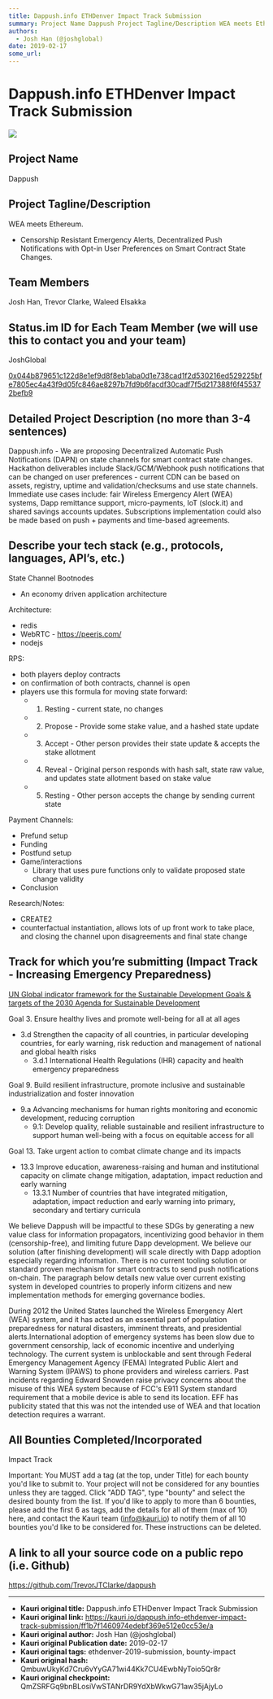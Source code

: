 ```yaml
---
title: Dappush.info ETHDenver Impact Track Submission
summary: Project Name Dappush Project Tagline/Description WEA meets Ethereum. - Censorship Resistant Emergency Alerts, Decentralized Push Notifications with Opt-in User Preferences on Smart Contract State Changes. Team Members Josh Han, Trevor Clarke, Waleed Elsakka Status.im ID for Each Team Member (we will use this to contact you and your team) JoshGlobal 0x044b879651c122d8e1ef9d8f8eb1aba0d1e738cad1f2d530216ed529225bfe7805ec4a43f9d05fc846ae8297b7fd9b6facdf30cadf7f5d217388f6f455372befb9 Detailed Project
authors:
  - Josh Han (@joshglobal)
date: 2019-02-17
some_url: 
---
```


# Dappush.info ETHDenver Impact Track Submission

![](https://ipfs.infura.io/ipfs/QmaiGkqEbzM6yMg1vppKMY4L42WWfToyUUQ79wUfcLocn8)


## Project Name 
Dappush

## Project Tagline/Description
WEA meets Ethereum. 
- Censorship Resistant Emergency Alerts, Decentralized Push Notifications with Opt-in User Preferences on Smart Contract State Changes.

## Team Members
Josh Han, Trevor Clarke, Waleed Elsakka

## Status.im ID for Each Team Member (we will use this to contact you and your team)
JoshGlobal 

<a href="https://get.status.im/user/0x044b879651c122d8e1ef9d8f8eb1aba0d1e738cad1f2d530216ed529225bfe7805ec4a43f9d05fc846ae8297b7fd9b6facdf30cadf7f5d217388f6f455372befb9">0x044b879651c122d8e1ef9d8f8eb1aba0d1e738cad1f2d530216ed529225bfe7805ec4a43f9d05fc846ae8297b7fd9b6facdf30cadf7f5d217388f6f455372befb9</a>

## Detailed Project Description (no more than 3-4 sentences)
Dappush.info - We are proposing Decentralized Automatic Push Notifications (DAPN) on state channels for smart contract state changes. Hackathon deliverables include Slack/GCM/Webhook push notifications that can be changed on user preferences - current CDN can be based on assets, registry, uptime and validation/checksums and use state channels. Immediate use cases include: fair Wireless Emergency Alert (WEA) systems, Dapp remittance support, micro-payments, IoT (slock.it) and shared savings accounts updates. Subscriptions implementation could also be made based on push + payments and time-based agreements. 

## Describe your tech stack (e.g., protocols, languages, API’s, etc.)

State Channel Bootnodes
- An economy driven application architecture

Architecture:
- redis
- WebRTC - https://peerjs.com/
- nodejs

RPS:
- both players deploy contracts
- on confirmation of both contracts, channel is open
- players use this formula for moving state forward:
   - 1. Resting - current state, no changes
   - 2. Propose - Provide some stake value, and a hashed state update
   - 3. Accept - Other person provides their state update & accepts the stake allotment
   - 4. Reveal - Original person responds with hash salt, state raw value, and updates state allotment based on stake value
   - 5. Resting - Other person accepts the change by sending current state

Payment Channels:
- Prefund setup
- Funding
- Postfund setup
- Game/interactions
   - Library that uses pure functions only to validate proposed state change validity
- Conclusion

Research/Notes:
- CREATE2 
- counterfactual instantiation, allows lots of up front work to take place, and closing the channel upon disagreements and final state change


## Track for which you’re submitting (Impact Track - Increasing Emergency Preparedness)

<a href="https://unstats.un.org/sdgs/indicators/Global%20Indicator%20Framework%20after%20refinement_Eng.pdf"> UN Global indicator framework for the Sustainable Development Goals & targets of the 2030 Agenda for Sustainable Development</a>

Goal 3. Ensure healthy lives and promote well-being for all at all ages
- 3.d Strengthen the capacity of all countries, in particular developing countries, for early warning, risk reduction and management of national and global health risks
   - 3.d.1 International Health Regulations (IHR) capacity and health emergency preparedness

Goal 9. Build resilient infrastructure, promote inclusive and sustainable industrialization and foster innovation
- 9.a Advancing mechanisms for human rights monitoring and economic development, reducing corruption
    - 9.1: Develop quality, reliable sustainable and resilient infrastructure to support human well-being with a focus on equitable access for all 


Goal 13. Take urgent action to combat climate change and its impacts
- 13.3 Improve education, awareness-raising and human and institutional capacity on climate change mitigation, adaptation, impact reduction and early warning
    - 13.3.1 Number of countries that have integrated mitigation, adaptation, impact reduction and early warning into primary, secondary and tertiary curricula

We believe Dappush will be impactful to these SDGs by generating a new value class for information propagators, incentivizing good behavior in them (censorship-free), and limiting future Dapp development. We believe our solution (after finishing development) will scale directly with Dapp adoption especially regarding information. There is no current tooling solution or standard proven mechanism for smart contracts to send push notifications on-chain. The paragraph below details new value over current existing system in developed countries to properly inform citizens and new implementation methods for emerging governance bodies. 

During 2012 the United States launched the Wireless Emergency Alert (WEA) system, and it has acted as an essential part of population preparedness for natural disasters, imminent threats, and presidential alerts.International adoption of emergency systems has been slow due to government censorship, lack of economic incentive and underlying technology. The current system is unblockable and sent through Federal Emergency Management Agency (FEMA) Integrated Public Alert and Warning System (IPAWS) to phone providers and wireless carriers. Past incidents regarding Edward Snowden raise privacy concerns about the misuse of this WEA system because of FCC's E911 System standard requirement that a mobile device is able to send its location. EFF has publicity stated that this was not the intended use of WEA and that location detection requires a warrant. 

## All Bounties Completed/Incorporated
Impact Track

Important: You MUST add a tag (at the top, under Title) for each bounty you'd like to submit to. Your project will not be considered for any bounties unless they are tagged. Click "ADD TAG", type  "bounty" and select the desired bounty from the list. If you'd like to apply to more than 6 bounties, please add the first 6 as tags, add the details for all of them (max of 10) here, and contact the Kauri team (info@kauri.io) to notify them of all 10 bounties you'd like to be considered for. These instructions can be deleted.

## A link to all your source code on a public repo (i.e. Github)
https://github.com/TrevorJTClarke/dappush







---

- **Kauri original title:** Dappush.info ETHDenver Impact Track Submission
- **Kauri original link:** https://kauri.io/dappush.info-ethdenver-impact-track-submission/ff1b7f1460974edebf369e512e0cc53e/a
- **Kauri original author:** Josh Han (@joshglobal)
- **Kauri original Publication date:** 2019-02-17
- **Kauri original tags:** ethdenver-2019-submission, bounty-impact
- **Kauri original hash:** QmbuwUkyKd7Cru6vYyGA71wi44Kk7CU4EwbNyToio5Qr8r
- **Kauri original checkpoint:** QmZSRFGq9bnBLosiVwSTANrDR9YdXbWkwG71aw35jAjyLo



